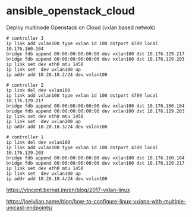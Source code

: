 # ansible_openstack_cloud
Deploy multinode Openstack on Cloud (vxlan based netwok)

```
# controller 3
ip link add vxlan100 type vxlan id 100 dstport 4789 local 10.176.160.104 
bridge fdb append 00:00:00:00:00:00 dev vxlan100 dst 10.176.129.217
bridge fdb append 00:00:00:00:00:00 dev vxlan100 dst 10.176.129.203
ip link set dev eth0 mtu 1450
ip link set  dev vxlan100 up
ip addr add 10.20.10.2/24 dev vxlan100

# controller 2
ip link del dev vxlan100
ip link add vxlan100 type vxlan id 100 dstport 4789 local 10.176.129.217
bridge fdb append 00:00:00:00:00:00 dev vxlan100 dst 10.176.160.104 
bridge fdb append 00:00:00:00:00:00 dev vxlan100 dst 10.176.129.203
ip link set dev eth0 mtu 1450
ip link set  dev vxlan100 up
ip addr add 10.20.10.3/24 dev vxlan100

# controller 1 
ip link del dev vxlan100
ip link add vxlan100 type vxlan id 100 dstport 4789 local 10.176.129.203
bridge fdb append 00:00:00:00:00:00 dev vxlan100 dst 10.176.160.104 
bridge fdb append 00:00:00:00:00:00 dev vxlan100 dst 10.176.129.217
ip link set dev eth0 mtu 1450
ip link set  dev vxlan100 up
ip addr add 10.20.10.4/24 dev vxlan100
```
https://vincent.bernat.im/en/blog/2017-vxlan-linux

https://joejulian.name/blog/how-to-configure-linux-vxlans-with-multiple-unicast-endpoints/
